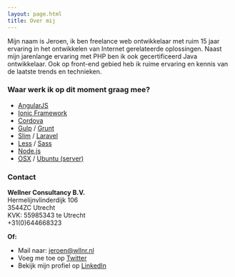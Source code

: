 ```yaml
---
layout: page.html
title: Over mij
---
```


Mijn naam is Jeroen, ik ben freelance web ontwikkelaar met ruim 15 jaar ervaring in het ontwikkelen van Internet gerelateerde oplossingen. Naast mijn jarenlange ervaring met PHP ben ik ook gecertificeerd Java ontwikkelaar. Ook op front-end gebied heb ik ruime ervaring en kennis van de laatste trends en technieken.

### Waar werk ik op dit moment graag mee?
	
  * [AngularJS](https://angularjs.org/)
  * [Ionic Framework](http://ionicframework.com/)
  * [Cordova](http://cordova.apache.org)
  * [Gulp](http://gulpjs.com/) / [Grunt](http://gruntjs.com/)
  * [Slim](http://www.slimframework.com/) / [Laravel](http://laravel.com/)
  * [Less](http://lesscss.org/) / [Sass](http://sass-lang.com/)
  * [Node.js](http://nodejs.org/)
  * [OSX](https://www.apple.com/osx/) / [Ubuntu (server)](http://www.ubuntu.com/server)

### Contact

**Wellner Consultancy B.V.**  
Hermelijnvlinderdijk 106  
3544ZC Utrecht  
KVK: 55985343 te Utrecht  
+31(0)644668323  

**Of:**

  * Mail naar: [jeroen@wllnr.nl](mailto:jeroen@wllnr.nl)
  * Voeg me toe op [Twitter](http://twitter.com/jwellner)
  * Bekijk mijn profiel op [LinkedIn](http://www.linkedin.com/in/jeroenwellner)
